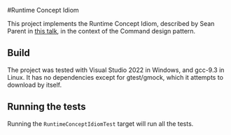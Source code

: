 #Runtime Concept Idiom

This project implements the Runtime Concept Idiom, described by Sean Parent in
[this talk](https://www.youtube.com/watch?v=QGcVXgEVMJg), in the context of the
Command design pattern.

## Build
The project was tested with Visual Studio 2022 in Windows, and gcc-9.3 in Linux.
It has no dependencies except for gtest/gmock, which it attempts to download by itself.

## Running the tests
Running the `RuntimeConceptIdiomTest` target will run all the tests.